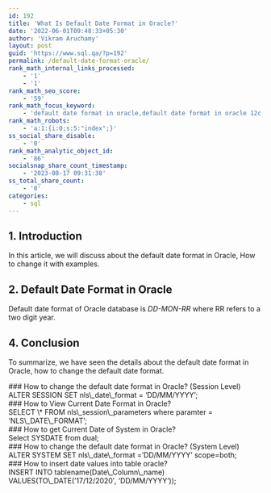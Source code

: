 ```yaml
---
id: 192
title: 'What Is Default Date Format in Oracle?'
date: '2022-06-01T09:48:33+05:30'
author: 'Vikram Aruchamy'
layout: post
guid: 'https://www.sql.qa/?p=192'
permalink: /default-date-format-oracle/
rank_math_internal_links_processed:
    - '1'
    - '1'
rank_math_seo_score:
    - '59'
rank_math_focus_keyword:
    - 'default date format in oracle,default date format in oracle 12c,default date format oracle'
rank_math_robots:
    - 'a:1:{i:0;s:5:"index";}'
ss_social_share_disable:
    - '0'
rank_math_analytic_object_id:
    - '86'
socialsnap_share_count_timestamp:
    - '2023-08-17 09:31:38'
ss_total_share_count:
    - '0'
categories:
    - sql
---
```


## <span class="ez-toc-section" id="1_introduction"></span>1. Introduction<span class="ez-toc-section-end"></span>

In this article, we will discuss about the default date format in Oracle, How to change it with examples.

## <span class="ez-toc-section" id="2_default_date_format_in_oracle"></span>2. Default Date Format in Oracle<span class="ez-toc-section-end"></span>

Default date format of Oracle database is *DD-MON-RR* where RR refers to a two digit year.

## <span class="ez-toc-section" id="4_conclusion"></span>4. Conclusion<span class="ez-toc-section-end"></span>

To summarize, we have seen the details about the default date format in Oracle, how to change the default date format.

<div class="rank-math-block" id="rank-math-faq"><div class="rank-math-list "><div class="rank-math-list-item" id="faq-question-1587785780974">### How to change the default date format in Oracle? (Session Level)

<div class="rank-math-answer ">ALTER SESSION SET nls\_date\_format = ‘DD/MM/YYYY’;

</div></div><div class="rank-math-list-item" id="faq-question-1587785895272">### How to View Current Date Format in Oracle? 

<div class="rank-math-answer ">SELECT \* FROM nls\_session\_parameters where paramter = ‘NLS\_DATE\_FORMAT’;

</div></div><div class="rank-math-list-item" id="faq-question-1587785938798">### How to get Current Date of System in Oracle? 

<div class="rank-math-answer ">Select SYSDATE from dual;

</div></div><div class="rank-math-list-item" id="faq-question-1587786279675">### How to change the default date format in Oracle? (System Level)

<div class="rank-math-answer ">ALTER SYSTEM SET nls\_date\_format =’DD/MM/YYYY’ scope=both;

</div></div><div class="rank-math-list-item" id="faq-question-1587817050319">### How to insert date values into table oracle?

<div class="rank-math-answer ">INSERT INTO tablename(Date\_Column\_name) VALUES(TO\_DATE(’17/12/2020′, ‘DD/MM/YYYY’));

</div></div></div></div>